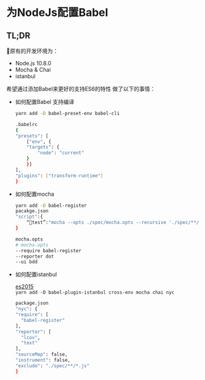 # 为NodeJs配置Babel
## TL;DR
原有的开发环境为：

- Node.js 10.8.0
- Mocha & Chai
- istanbul

希望通过添加Babel来更好的支持ES6的特性
做了以下的事情：

- 如何配置Babel 支持编译

    ``` bash
    yarn add -D babel-preset-env babel-cli

    .babelrc
    {
    "presets": [
        ["env", {
        "targets": {
            "node": "current"
        }
        }]
    ],
    "plugins": ["transform-runtime"]
    }
    ```

- 如何配置mocha

    ``` bash
    yarn add -D babel-register
    pacakge.json
    "script":{
        “test”:"mocha --opts ./spec/mocha.opts --recursive './spec/**/*.spec.js'"
    }

    mocha.opts
    # mocha.opts
    --require babel-register
    --reporter dot
    --ui bdd
    ```

- 如何配置istanbul

    [es2015](https://istanbul.js.org/docs/tutorials/es2015/)  
    `yarn add -D babel-plugin-istanbul cross-env mocha chai nyc`

    ``` bash
    package.json
    "nyc": {
    "require": [
      "babel-register"
    ],
    "reporter": [
      "lcov",
      "text"
    ],
    "sourceMap": false,
    "instrument": false,
    "exclude": "./spec/**/*.js"
    }
    ```